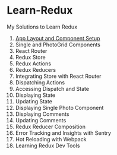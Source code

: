 # Learn-Redux
My Solutions to Learn Redux

1. [App Layout and Component Setup](https://github.com/ijlee2/Learn-Redux/tree/master/01%20-%20App%20Layout%20and%20Component%20Setup)
2. Single and PhotoGrid Components
3. React Router
4. Redux Store
5. Redux Actions
6. Redux Reducers
7. Integrating Store with React Router
8. Dispatching Actions
9. Accessing Dispatch and State
10. Displaying State
11. Updating State
12. Displaying Single Photo Component
13. Displaying Comments
14. Updating Comments
15. Redux Reducer Composition
16. Error Tracking and Insights with Sentry
17. Hot Reloading with Webpack
18. Learning Redux Dev Tools
